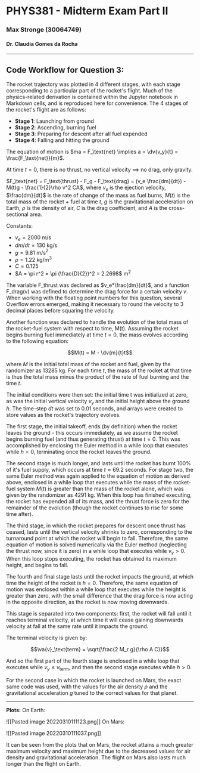 # PHYS381 - Midterm Exam Part II
### Max Stronge (30064749)
#### Dr. Claudia Gomes da Rocha

***

## Code Workflow for Question 3:

The rocket trajectory was plotted in 4 different stages, with each stage corresponding to a particular part of the rocket's flight. Much of the physics-related derivation is contained within the Jupyter notebook in Markdown cells, and is reproduced here for convenience. The 4 stages of the rocket's flight are as follows:


- **Stage 1**: Launching from ground
- **Stage 2**: Ascending, burning fuel
- **Stage 3**: Preparing for descent after all fuel expended
- **Stage 4**: Falling and hitting the ground

The equation of motion is $ma = F_\text{net} \implies a = \dv{v_y}{t} = \frac{F_\text{net}}{m}$.

At time $t=0$, there is no thrust, no vertical velocity $\implies$ no drag, only gravity.

$F_\text{net} = F_\text{thrust} - F_g - F_\text{drag} = (v_e \frac{dm}{dt}) - M(t)g - \frac{1}{2}\rho v^2 CA$, where $v_e$ is the ejection velocity, $\frac{dm}{dt}$ is the rate of change of the mass as fuel burns, $M(t)$ is the total mass of the rocket + fuel at time $t$, $g$ is the gravitational acceleration on Earth, $\rho$ is the density of air, $C$ is the drag coefficient, and $A$ is the cross-sectional area. 

Constants:

- $v_e = 2000$ m/s
- $dm/dt = 130$ kg/s
- $g = 9.81$ m/s$^2$
- $\rho = 1.22$ kg/m$^3$
- $C = 0.125$
- $A = \pi r^2 = \pi (\frac{D}{2})^2 = 2.2698$ m$^2$

The variable F_thrust was declared as $v_e*\frac{dm}{dt}$, and a function F_drag(v) was defined to determine the drag force for a certain velocity $v$. When working with the floating point numbers for this question, several Overflow errors emerged, making it necessary to round the velocity to 3 decimal places before squaring the velocity. 

Another function was declared to handle the evolution of the total mass of the rocket-fuel system with respect to time, M(t). Assuming the rocket begins burning fuel immediately at time $t=0$, the mass evolves according to the following equation:

$$M(t) = M - \dv{m}{t}t$$

where $M$ is the initial total mass of the rocket and fuel, given by the randomizer as $13285$ kg. For each time $t$, the mass of the rocket at that time is thus the total mass minus the product of the rate of fuel burning and the time $t$.

The initial conditions were then set: the initial time t was initialized at zero, as was the initial vertical velocity $v_y$ and the initial height above the ground $h$. The time-step $dt$ was set to $0.01$ seconds, and arrays were created to store values as the rocket's trajectory evolves.

The first stage, the initial takeoff, ends (by definition) when the rocket leaves the ground - this occurs  immediately, as we assume the rocket begins burning fuel (and thus generating thrust) at time $t=0$. This was accomplished by enclosing the Euler method in a while loop that executes while $h=0$, terminating once the rocket leaves the ground.

The second stage is much longer, and lasts until the rocket has burnt 100% of it's fuel supply, which occurs at time $t\approx69.2$ seconds. For stage two, the same Euler method was again applied to the equation of motion as derived above, enclosed in a while loop that executes while the mass of the rocket-fuel system $M(t)$ is greater than the mass of the rocket alone, which was given by the randomizer as $4291$ kg. When this loop has finished executing, the rocket has expended all of its mass, and the thrust force is zero for the remainder of the evolution (though the rocket continues to rise for some time after).

The third stage, in which the rocket prepares for descent once thrust has ceased, lasts until the vertical velocity shrinks to zero, corresponding to the turnaround point at which the rocket will begin to fall. Therefore, the same equation of motion is solved numerically via the Euler method (neglecting the thrust now, since it is zero) in a while loop that executes while $v_y>0$. When this loop stops executing, the rocket has obtained its maximum height, and begins to fall.

The fourth and final stage lasts until the rocket impacts the ground, at which time the height of the rocket is $h=0$. Therefore, the same equation of motion was enclosed within a while loop that executes while the height is greater than zero, with the small difference that the drag force is now acting in the opposite direction, as the rocket is now moving downwards. 

This stage is separated into two components: first, the rocket will fall until it reaches terminal velocity, at which time it will cease gaining downwards velocity at fall at the same rate until it impacts the ground. 

The terminal velocity is given by:

$$\va{v}_\text{term} = \sqrt{\frac{2 M_r g}{\rho A C}}$$

And so the first part of the fourth stage is enclosed in a while loop that executes while $v_y \leq v_\text{term}$, and then the second stage executes while $h\gt 0$. 

For the second case in which the rocket is launched on Mars, the exact same code was used, with the values for the air density $\rho$ and the gravitational acceleration $g$ tuned to the correct values for that planet. 

***

**Plots:**
On Earth:

![[Pasted image 20220310111123.png]]
On Mars:

![[Pasted image 20220310111037.png]]

It can be seen from the plots that on Mars, the rocket attains a much greater maximum velocity and maximum height due to the decreased values for air density and gravitational acceleration. The flight on Mars also lasts much longer than the flight on Earth.